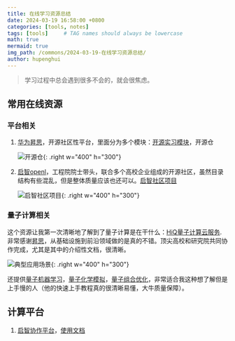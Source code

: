 ```yaml
---
title: 在线学习资源总结
date: 2024-03-19 16:58:00 +0800
categories: [tools, notes]
tags: [tools]     # TAG names should always be lowercase
math: true
mermaid: true
img_path: /commons/2024-03-19-在线学习资源总结/
author: hupenghui
---
```


> 学习过程中总会遇到很多不会的，就会很焦虑。

## 常用在线资源

### 平台相关

1. [华为昇思](https://www.mindspore.cn/)，开源社区性平台，里面分为多个模块：[开源实习模块](https://www.mindspore.cn/internship)，开源仓

    ![开源仓](开源仓.png){: .right w="400" h="300"}

2. [启智openl](https://openi.org.cn/html/Club/2019/0227/14.html)，工程院院士带头，联合多个高校企业组成的开源社区，虽然目录结构有些混乱，但是整体质量应该也还可以。[启智社区项目](https://openi.org.cn/projects/)

    ![启智社区项目](启智社区项目.png){: .right w="400" h="300"}

### 量子计算相关

这个资源让我第一次清晰地了解到了量子计算是在干什么：[HiQ量子计算云服务](https://hiq.huaweicloud.com/home).非常感谢[昇思](https://www.mindspore.cn/)，从基础设施到前沿领域做的是真的不错。顶尖高校和研究院共同协作完成，尤其是其中的介绍性文档，很清晰。

![典型应用场景](典型应用场景.png){: .right w="400" h="300"}

还提供[量子机器学习](https://hiq.huaweicloud.com/tutorial/qnn_for_nlp)，[量子化学模拟](https://hiq.huaweicloud.com/tutorial/vqe_for_quantum_chemistry)，[量子组合优化](https://hiq.huaweicloud.com/tutorial/quantum_approximate_optimization_algorithm)，非常适合我这种想了解但是上手慢的人（他的快速上手教程真的很清晰易懂，大牛质量保障）。

## 计算平台

1. [启智协作平台](https://openi.pcl.ac.cn/)，[使用文档](https://openi.pcl.ac.cn/docs/index.html#/quickstart/quickstartGPU)


